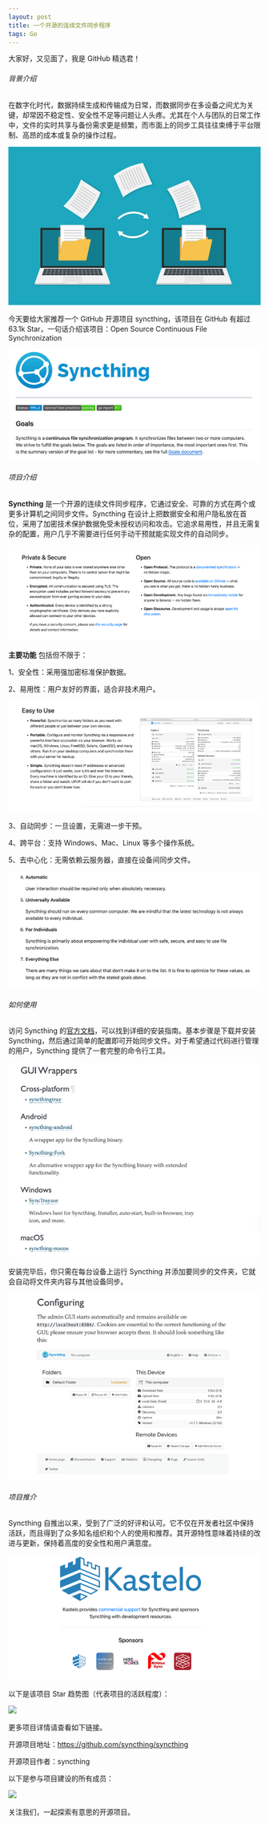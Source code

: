 ```yaml
---
layout: post
title: 一个开源的连续文件同步程序
tags: Go
---
```


大家好，又见面了，我是 GitHub 精选君！

###### 背景介绍

在数字化时代，数据持续生成和传输成为日常，而数据同步在多设备之间尤为关键，却常因不稳定性、安全性不足等问题让人头疼。尤其在个人与团队的日常工作中，文件的实时共享与备份需求更是频繁，而市面上的同步工具往往束缚于平台限制、高昂的成本或复杂的操作过程。

![](https://raw.githubusercontent.com/ZhuPeng/pic/master/images/compress_image-20240818192238715.png)

今天要给大家推荐一个 GitHub 开源项目 syncthing，该项目在 GitHub 有超过 63.1k Star，一句话介绍该项目：Open Source Continuous File Synchronization

![](https://raw.githubusercontent.com/ZhuPeng/pic/master/images/compress_image-20240509231549133.png)

###### 项目介绍

**Syncthing** 是一个开源的连续文件同步程序，它通过安全、可靠的方式在两个或更多计算机之间同步文件。Syncthing 在设计上把数据安全和用户隐私放在首位，采用了加密技术保护数据免受未授权访问和攻击。它追求易用性，并且无需复杂的配置，用户几乎不需要进行任何手动干预就能实现文件的自动同步。

![](https://raw.githubusercontent.com/ZhuPeng/pic/master/images/compress_image-20240509231709584.png)

**主要功能** 包括但不限于：

1、安全性：采用强加密标准保护数据。

2、易用性：用户友好的界面，适合非技术用户。

![](https://raw.githubusercontent.com/ZhuPeng/pic/master/images/compress_image-20240509231743519.png)

3、自动同步：一旦设置，无需进一步干预。

4、跨平台：支持 Windows、Mac、Linux 等多个操作系统。

5、去中心化：无需依赖云服务器，直接在设备间同步文件。

![](https://raw.githubusercontent.com/ZhuPeng/pic/master/images/compress_image-20240509231820390.png)

###### 如何使用

访问 Syncthing 的[官方文档](https://docs.syncthing.net/intro/getting-started.html)，可以找到详细的安装指南。基本步骤是下载并安装 Syncthing，然后通过简单的配置即可开始同步文件。对于希望通过代码进行管理的用户，Syncthing 提供了一套完整的命令行工具。

![](https://raw.githubusercontent.com/ZhuPeng/pic/master/images/compress_image-20240509232010091.png)

安装完毕后，你只需在每台设备上运行 Syncthing 并添加要同步的文件夹，它就会自动将文件夹内容与其他设备同步。

![](https://raw.githubusercontent.com/ZhuPeng/pic/master/images/compress_image-20240509232031307.png)

###### 项目推介

Syncthing 自推出以来，受到了广泛的好评和认可。它不仅在开发者社区中保持活跃，而且得到了众多知名组织和个人的使用和推荐。其开源特性意味着持续的改进与更新，保持着高度的安全性和用户满意度。

![](https://raw.githubusercontent.com/ZhuPeng/pic/master/images/compress_image-20240509232220478.png)

以下是该项目 Star 趋势图（代表项目的活跃程度）：

![](https://api.star-history.com/svg?repos=syncthing/syncthing&type=Timeline)

更多项目详情请查看如下链接。

开源项目地址：https://github.com/syncthing/syncthing 

开源项目作者：syncthing

以下是参与项目建设的所有成员：

![](https://contrib.rocks/image?repo=syncthing/syncthing)

关注我们，一起探索有意思的开源项目。

